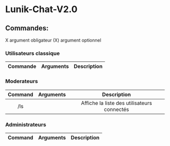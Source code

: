 # Lunik-Chat-V2.0


## Commandes:

X argument obligateur
(X) argument optionnel

### Utilisateurs classique

|Commande | Arguments |  Description |
|:------:|:---------:|:--------------------------------------:|


### Moderateurs

|Command | Arguments |  Description |
|:------:|:---------:|:--------------------------------------:|
| /ls | | Affiche la liste des utilisateurs connectés |

### Administrateurs

|Command | Arguments |  Description |
|:------:|:---------:|:--------------------------------------:|
